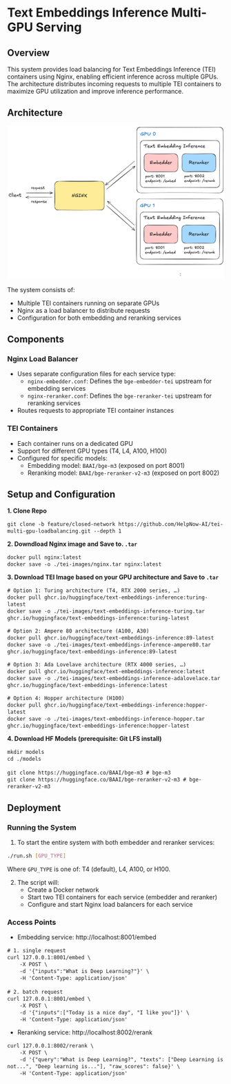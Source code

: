 # Text Embeddings Inference Multi-GPU Serving

## Overview
This system provides load balancing for Text Embeddings Inference (TEI) containers using Nginx, enabling efficient inference across multiple GPUs. The architecture distributes incoming requests to multiple TEI containers to maximize GPU utilization and improve inference performance.

## Architecture
![tei-lb](./tei-lb.png)

The system consists of:
- Multiple TEI containers running on separate GPUs
- Nginx as a load balancer to distribute requests
- Configuration for both embedding and reranking services

## Components

### Nginx Load Balancer
- Uses separate configuration files for each service type:
  - `nginx-embedder.conf`: Defines the `bge-embedder-tei` upstream for embedding services
  - `nginx-reranker.conf`: Defines the `bge-reranker-tei` upstream for reranking services
- Routes requests to appropriate TEI container instances

### TEI Containers
- Each container runs on a dedicated GPU
- Support for different GPU types (T4, L4, A100, H100)
- Configured for specific models:
  - Embedding model: `BAAI/bge-m3` (exposed on port 8001)
  - Reranking model: `BAAI/bge-reranker-v2-m3` (exposed on port 8002)

## Setup and Configuration
**1. Clone Repo**
```
git clone -b feature/closed-network https://github.com/HelpNow-AI/tei-multi-gpu-loadbalancing.git --depth 1
```

**2. Downdload Nginx image and Save to. `.tar`**
```
docker pull nginx:latest
docker save -o ./tei-images/nginx.tar nginx:latest
```

**3. Download TEI Image based on your GPU architecture and Save to `.tar`**
```
# Option 1: Turing architecture (T4, RTX 2000 series, …)
docker pull ghcr.io/huggingface/text-embeddings-inference:turing-latest
docker save -o ./tei-images/text-embeddings-inference-turing.tar ghcr.io/huggingface/text-embeddings-inference:turing-latest
```
```
# Option 2: Ampere 80 architecture (A100, A30)
docker pull ghcr.io/huggingface/text-embeddings-inference:89-latest
docker save -o ./tei-images/text-embeddings-inference-ampere80.tar ghcr.io/huggingface/text-embeddings-inference:89-latest
```
```
# Option 3: Ada Lovelave architecture (RTX 4000 series, …)
docker pull ghcr.io/huggingface/text-embeddings-inference:latest 
docker save -o ./tei-images/text-embeddings-inference-adalovelace.tar ghcr.io/huggingface/text-embeddings-inference:latest
```
```
# Option 4: Hopper architecture (H100)
docker pull ghcr.io/huggingface/text-embeddings-inference:hopper-latest
docker save -o ./tei-images/text-embeddings-inference-hopper.tar ghcr.io/huggingface/text-embeddings-inference:hopper-latest
```

**4. Download HF Models (prerequisite: Git LFS install)**
```
mkdir models
cd ./models

git clone https://huggingface.co/BAAI/bge-m3 # bge-m3
git clone https://huggingface.co/BAAI/bge-reranker-v2-m3 # bge-reranker-v2-m3
```

## Deployment

### Running the System
1. To start the entire system with both embedder and reranker services:
```bash
./run.sh [GPU_TYPE]
```
Where `GPU_TYPE` is one of: T4 (default), L4, A100, or H100.

2. The script will:
   - Create a Docker network
   - Start two TEI containers for each service (embedder and reranker)
   - Configure and start Nginx load balancers for each service

### Access Points
- Embedding service: http://localhost:8001/embed
```
# 1. single request
curl 127.0.0.1:8001/embed \
    -X POST \
    -d '{"inputs":"What is Deep Learning?"}' \
    -H 'Content-Type: application/json'

# 2. batch request
curl 127.0.0.1:8001/embed \
    -X POST \
    -d '{"inputs":["Today is a nice day", "I like you"]}' \
    -H 'Content-Type: application/json'
```
- Reranking service: http://localhost:8002/rerank
```
curl 127.0.0.1:8002/rerank \
    -X POST \
    -d '{"query":"What is Deep Learning?", "texts": ["Deep Learning is not...", "Deep learning is..."], "raw_scores": false}' \
    -H 'Content-Type: application/json'
```
